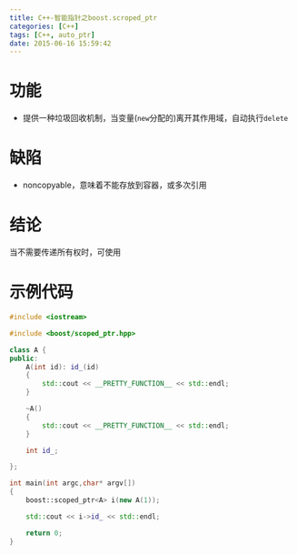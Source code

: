 ```yaml
---
title: C++-智能指针之boost.scroped_ptr
categories: [C++]
tags: [C++, auto_ptr]
date: 2015-06-16 15:59:42
---
```


# 功能

-   提供一种垃圾回收机制，当变量(`new`分配的)离开其作用域，自动执行`delete`

# 缺陷

-   noncopyable，意味着不能存放到容器，或多次引用

# 结论

当不需要传递所有权时，可使用

# 示例代码

```C++
#include <iostream>

#include <boost/scoped_ptr.hpp>

class A {
public:
    A(int id): id_(id)
    {
        std::cout << __PRETTY_FUNCTION__ << std::endl;
    }

    ~A()
    {
        std::cout << __PRETTY_FUNCTION__ << std::endl;
    }

    int id_;

};

int main(int argc,char* argv[])
{
    boost::scoped_ptr<A> i(new A(1));

    std::cout << i->id_ << std::endl;

    return 0;
}
```
